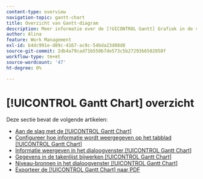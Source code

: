 ```yaml
---
content-type: overview
navigation-topic: gantt-chart
title: Overzicht van Gantt-diagram
description: Meer informatie over de [!UICONTROL Gantt] Grafiek in de volgende artikelen.
author: Alina
feature: Work Management
exl-id: b4dc991e-d89c-4167-ac9c-54bda23d08d8
source-git-commit: 2db4a79cad71b550b7de573c5b27293b6582858f
workflow-type: tm+mt
source-wordcount: '47'
ht-degree: 0%

---
```


# [!UICONTROL Gantt Chart] overzicht

Deze sectie bevat de volgende artikelen:

* [Aan de slag met de [!UICONTROL Gantt Chart]](../../../manage-work/gantt-chart/use-the-gantt-chart/get-started-with-gantt.md)
* [Configureer hoe informatie wordt weergegeven op het tabblad [!UICONTROL Gantt Chart]](../../../manage-work/gantt-chart/use-the-gantt-chart/configure-info-on-gantt-chart.md)
* [Informatie weergeven in het dialoogvenster [!UICONTROL Gantt Chart]](../../../manage-work/gantt-chart/use-the-gantt-chart/view-info-in-gantt.md)
* [Gegevens in de takenlijst bijwerken [!UICONTROL Gantt Chart]](../../../manage-work/gantt-chart/use-the-gantt-chart/update-info-task-list-gantt.md)
* [Niveau-bronnen in het dialoogvenster [!UICONTROL Gantt Chart]](../../../manage-work/gantt-chart/use-the-gantt-chart/level-resources-in-gantt.md)
* [Exporteer de [!UICONTROL Gantt Chart] naar PDF](../../../manage-work/gantt-chart/use-the-gantt-chart/export-gantt-chart-to-pdf.md)
